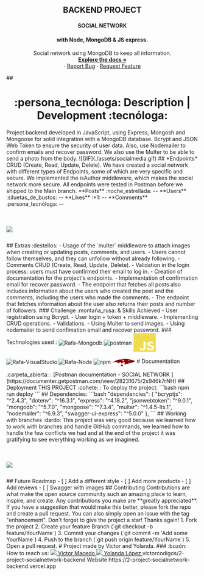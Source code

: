 <h2 align="center"> BACKEND PROJECT  </h2>
<h4 align="center"> SOCIAL NETWORK </h4>
<h4 align="center">with Node, MongoDB & JS express.</h4>
 <p align="center">
    Social network using MongoDB to keep all information.
    <br />
    <a href="https://github.com/victorcodigos/2-project-socialnetwork-backend"><strong>Explore the docs »</strong></a>
    <br />
    ·
    <a href="https://github.com/victorcodigos/2-project-socialnetwork-backend/issues">Report Bug</a>
    ·
    <a href="https://github.com/victorcodigos/2-project-socialnetwork-backend/issues">Request Feature</a>
  </p>
</div>
## <h1 align="center"> :persona_tecnóloga: Description | Development :tecnóloga: </h1>
Project backend developed in JavaScript, using Express, Mongosh and Mongoose for solid integration with a MongoDB database. Bcrypt and JSON Web Token to ensure the security of user data. Also, use Nodemailer to confirm emails and recover password. We also use the Multer to be able to send a photo from the body.
![GIF](./assets/socialmedia.gif)
## *Endpoints*
CRUD (Create, Read, Update, Delete).
We have created a social network with different types of Endpoints, some of which are very specific and secure. We implemented the isAuthor middleware, which makes the social network more secure. All endpoints were tested in Postman before we shipped to the Main branch.
**Posts** :noche_estrellada:
--
**Users** :siluetas_de_bustos:
--
**Likes** :+1:
--
**Comments** :persona_tecnóloga:
--
<h1>
  <img src="assets/socialNetwork.png"> </img>
  </h1>
## Extras :destellos:
- Usage of the `multer` middleware to attach images when creating or updating posts, comments, and users.
- Users cannot follow themselves, and they can unfollow without already following.
- Comments CRUD (Create, Read, Update, Delete).
- Validation in the login process: users must have confirmed their email to log in.
- Creation of documentation for the project's endpoints.
- Implementation of confirmation email for recover password.
- The endpoint that fetches all posts also includes information about the users who created the post and the comments, including the users who made the comments.
- The endpoint that fetches information about the user also returns their posts and number of followers.
### Challenge :montaña_rusa: & Skills Achieved
- User registration using Bcrypt.
- User login + token + middleware.
- Implementing CRUD operations.
- Validations.
- Using Multer to send images.
- Using nodemailer to send confimation email and recover password.
### Technologies used :
<img align="center" alt="Rafa-Mongodb" height="50" width="60" src="https://cdn.jsdelivr.net/gh/devicons/devicon/icons/mongodb/mongodb-original-wordmark.svg">
<img align="center" alt="postman" height="50" width="60" src="https://cdn.cdnlogo.com/logos/p/20/postman.svg">
<img align="center" alt="Rafa-Js" height="50" width="60" src="https://raw.githubusercontent.com/devicons/devicon/master/icons/javascript/javascript-plain.svg">
<img align="center" alt="Rafa-VisualStudio" height="50" width="60" src="https://cdn.svgporn.com/logos/visual-studio-code.svg">
<img align="center" alt="Rafa-Node" height="50" width="60" src="https://cdn.jsdelivr.net/gh/devicons/devicon/icons/nodejs/nodejs-original.svg">
<img align="center" alt="npm" height="50" width="60" src="https://cdn.jsdelivr.net/gh/devicons/devicon/icons/npm/npm-original-wordmark.svg">
<img align="center" alt="Rafa-VisualStudio" height="50" width="60" src="https://raw.githubusercontent.com/github/explore/80688e429a7d4ef2fca1e82350fe8e3517d3494d/topics/mongoose/mongoose.png">
# Documentation :carpeta_abierta: :
[Postman documentation - SOCIAL NETWORK ](https://documenter.getpostman.com/view/28231675/2s946k7rNH)
## Deployment THIS PROJECT :cohete: :
To deploy the project:
```bash
  npm run deploy
```
## Dependencies:
```bash
 "dependencies": {
    "bcryptjs": "^2.4.3",
    "dotenv": "^16.3.1",
    "express": "^4.18.2",
    "jsonwebtoken": "^9.0.1",
    "mongodb": "^5.7.0",
    "mongoose": "^7.3.4",
    "multer": "^1.4.5-lts.1",
    "nodemailer": "^6.9.3",
    "swagger-ui-express": "^5.0.0"
  },
  ```
## Working with branches :dardo:
This project was very good because we learned how to work with branches and handle GitHub commands, we learned how to handle the few conflicts we had and at the end of the project it was gratifying to see everything working as we imagined.
<h1>
  <img src="assets/branches.png"> </img>
  </h1>
  ## Future Roadmap
- [ ] Add a different style
- [ ] Add more products
- [ ] Add reviews
- [ ] Swagger with images
## Contributing
Contributions are what make the open source community such an amazing place to learn, inspire, and create. Any contributions you make are **greatly appreciated**.
If you have a suggestion that would make this better, please fork the repo and create a pull request. You can also simply open an issue with the tag "enhancement".
Don't forget to give the project a star! Thanks again!
1. Fork the project
2. Create your feature Branch (`git checkout -b feature/YourName`)
3. Commit your changes (`git commit -m 'Add some YourName`)
4. Push to the branch (`git push origin feature/YourName`)
5. Open a pull request.
# Project made by Victor and Yolanda.
### :buzón: How to reach us:
<a href="https://www.linkedin.com/in/victor-macedo-4a8901210/" target="_blank"><img src="https://img.shields.io/badge/-LinkedIn-%230077B5?style=for-the-badge&logo=linkedin&logoColor=white" target="_blank"> Victor Macedo </a>
<a href="https://www.linkedin.com/in/yolanda-lv/" target="_blank"><img src="https://img.shields.io/badge/-LinkedIn-%230077B5?style=for-the-badge&logo=linkedin&logoColor=white" target="_blank"> Yolanda López </a>
victorcodigos/2-project-socialnetwork-backend
Website
https://2-project-socialnetwork-backend.vercel.app